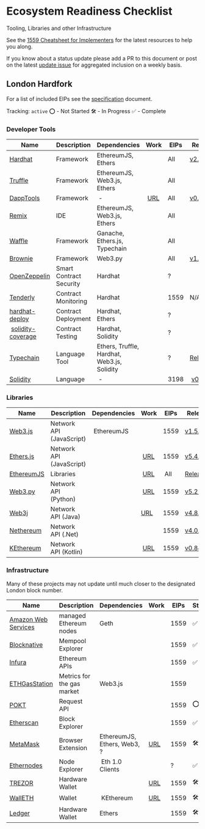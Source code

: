 # Ecosystem Readiness Checklist
Tooling, Libraries and other Infrastructure

See the [1559 Cheatsheet for Implementers](https://hackmd.io/4YVYKxxvRZGDto7aq7rVkg?view) for the latest resources to help you along.

If you know about a status update please add a PR to this document or post on the latest [update issue](https://github.com/ethereum/eth1.0-specs/issues/198) for aggregated inclusion on a weekly basis.

## London Hardfork

For a list of included EIPs see the [specification](./mainnet-upgrades/london.md) document.

Tracking: `active`
⭕ - Not Started
🛠️ - In Progress
✅ - Complete

### Developer Tools

| Name | Description | Dependencies | Work | EIPs | Release | Status
|---|---|---|---|---|---|---|
| [Hardhat][hardhat-link] |Framework |EthereumJS, Ethers |  | All |[v2.5.0][hardhat-release] | ✅
| [Truffle][truffle-link] |Framework |EthereumJS, Web3.js, Ethers |  | All | | 🛠️
| [DappTools][dapptools-link] |Framework | - | [URL][dapptools-work] | All | [v0.48.0][dapptools-release] | ✅ 
| [Remix][remix-link] | IDE |EthereumJS, Web3.js, Ethers |  | All |  | 🛠️
| [Waffle][waffle-link] |Framework |Ganache, Ethers.js, Typechain |  | All | | 🛠️
| [Brownie][brownie-link] |Framework |Web3.py |  | All | [v1.16.0][brownie-release] | ✅
| [OpenZeppelin][oz-link] |Smart Contract Security |Hardhat |  | ? | | 🛠️
| [Tenderly][tenderly-link] |Contract Monitoring |Hardhat |  | 1559 |N/A | ✅
| [hardhat-deploy][hardhat-deploy-link] |Contract Deployment |Hardhat, Ethers |  | ? | | ⭕
| [solidity-coverage][solidity-coverage-link] |Contract Testing |Hardhat, Solidity |  | ? | | ⭕
| [Typechain][typechain-link] |Language Tool |Ethers, Truffle, Hardhat, Web3.js, Solidity |  | ? | [Releases][typechain-release] | ✅
| [Solidity][solidity-link] |Language | - | | 3198 | [v0.8.7][solidity-release] | ✅

[hardhat-link]: https://github.com/nomiclabs/hardhat
[hardhat-release]: https://github.com/nomiclabs/hardhat/releases/tag/hardhat-core-v2.5.0
[truffle-link]: https://github.com/trufflesuite/truffle
[dapptools-link]: https://github.com/dapphub/dapptools
[remix-link]: https://github.com/ethereum/remix-project
[waffle-link]: https://github.com/EthWorks/Waffle
[brownie-link]: https://github.com/eth-brownie/brownie
[brownie-release]: https://github.com/eth-brownie/brownie/releases/tag/v1.16.0
[oz-link]: https://github.com/OpenZeppelin
[tenderly-link]: https://github.com/Tenderly
[hardhat-deploy-link]: https://github.com/wighawag/hardhat-deploy
[solidity-coverage-link]: https://github.com/sc-forks/solidity-coverage
[typechain-link]: https://github.com/ethereum-ts/TypeChain
[typechain-release]: https://github.com/ethereum-ts/TypeChain/releases
[solidity-link]: http://soliditylang.org
[solidity-release]: https://github.com/ethereum/solidity/releases/tag/v0.8.7
[dapptools-work]:https://github.com/dapphub/dapptools/pull/688
[dapptools-release]: https://github.com/dapphub/dapptools/releases/tag/hevm%2F0.48.0


### Libraries

| Name | Description | Dependencies | Work | EIPs | Release | Status
|---|---|---|---|---|---|---|
| [Web3.js][web3js-link] |Network API (JavaScript) | EthereumJS |  |1559 |[v1.5.0][web3js-release]   |✅ 
| [Ethers.js][ethers-link] |Network API (JavaScript) |  | [URL][ethers-work] |1559 |[v5.4.1][ethers-release]  |✅ 
| [EthereumJS][ethereumjs-link] |Libraries |  | [URL][ethereumjs-work] | All |[Releases][ethereumjs-release] |✅
| [Web3.py][web3py-link] |Network API (Python) |  | [URL][web3py-work] |1559 |[v5.21.0][web3py-release] |✅
| [Web3j][web3j-link] |Network API (Java) |  | [URL][web3j-work] |1559 |[v4.8.6][web3j-release]  |✅ 
| [Nethereum][nethereum-link] |Network API (.Net) |  |  |1559 |[v4.0.0][nethereum-release]  |✅
| [KEthereum][kethereum-link] |Network API (Kotlin) | | [URL][kethereum-work] |1559 |[v0.84.9][kethereum-release]  |✅

[web3js-link]: https://github.com/ChainSafe/web3.js
[web3js-release]: https://github.com/ChainSafe/web3.js/releases/tag/v1.5.0
[ethers-link]: https://github.com/ethers-io/ethers.js
[ethers-work]: https://github.com/ethers-io/ethers.js/issues/1610
[ethers-release]: https://github.com/ethers-io/ethers.js/releases/tag/v5.4.1
[ethereumjs-link]: https://github.com/ethereumjs/ethereumjs-monorepo
[ethereumjs-work]: https://github.com/ethereumjs/ethereumjs-monorepo/issues/1211
[ethereumjs-release]: https://github.com/ethereumjs/ethereumjs-monorepo/pull/1263#issuecomment-849429331
[web3py-link]: https://github.com/ethereum/web3.py
[web3py-work]: https://github.com/ethereum/web3.py/issues/1835
[web3py-release]: https://web3py.readthedocs.io/en/latest/releases.html#v5-21-0-2021-07-12
[web3j-link]: https://github.com/web3j/web3j
[web3j-work]: https://github.com/web3j/web3j/pull/1417
[web3j-release]: https://github.com/web3j/web3j/releases/tag/v4.8.6
[nethereum-link]: https://github.com/Nethereum/Nethereum
[nethereum-release]: https://github.com/Nethereum/Nethereum/releases/tag/4.0.0
[kethereum-link]: https://github.com/komputing/KEthereum
[kethereum-work]: https://github.com/komputing/KEthereum/issues/101
[kethereum-release]: https://github.com/komputing/KEthereum/commit/8c1386853301e792f798d148677812c04ff0e434

### Infrastructure

Many of these projects may not update until much closer to the designated London block number.

| Name | Description | Dependencies | Work | EIPs | Status
|---|---|---|---|---|---|
| [Amazon Web Services][AWS-link] |managed Ethereum nodes | Geth |  | 1559 | ✅
| [Blocknative][blocknative-link] |Mempool Explorer |  |  | 1559  |✅
| [Infura][infura-link] |Ethereum APIs |  |  | 1559  |✅
| [ETHGasStation][ethgasstation-link] | Metrics for the gas market | Web3.js | | 1559 |  |🛠️  
| [POKT][pocket-link] |Request API |  |  | 1559 |⭕ 
| [Etherscan][etherscan-link] |Block Explorer |  |  | 1559 |✅
| [MetaMask][metamask-link] |Browser Extension | EthereumJS, Ethers, Web3, ? | [URL][metamask-work] | 1559 |🛠️ 
| [Ethernodes][ethernodes-link] |Node Explorer | Eth 1.0 Clients |  | ? |✅ 
| [TREZOR][trezor-link] |Hardware Wallet |  | [URL][trezor-work] | 1559 |🛠️ 
| [WallETH][walleth-link] |Wallet | KEthereum | [URL][walleth-work] | 1559 |🛠️  
| [Ledger][ledger-link] |Hardware Wallet | Ethers | | 1559 |🛠️  


[AWS-link]: https://aws.amazon.com/managed-blockchain/
[blocknative-link]: https://github.com/blocknative
[infura-link]: https://github.com/INFURA
[pocket-link]: https://pokt.network/
[etherscan-link]: https://github.com/etherscan
[metamask-link]: https://github.com/MetaMask
[metamask-work]: https://github.com/MetaMask/metamask-mobile/issues/2571
[ethernodes-link]: https://www.ethernodes.org/
[trezor-link]: https://trezor.io
[trezor-work]: https://github.com/trezor/connect/pull/874
[walleth-link]: https://walleth.org
[walleth-work]: https://github.com/walleth/walleth/issues/523
[ledger-link]: https://ledger.com
[ethgasstation-link]: https://ethgasstation.info
